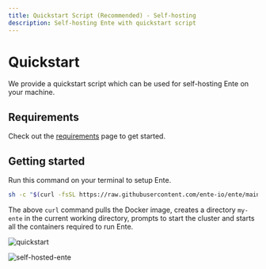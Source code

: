 ```yaml
---
title: Quickstart Script (Recommended) - Self-hosting
description: Self-hosting Ente with quickstart script
---
```


# Quickstart

We provide a quickstart script which can be used for self-hosting Ente on your machine.

## Requirements

Check out the [requirements](/self-hosting/install/requirements) page to get started.

## Getting started

Run this command on your terminal to setup Ente.

```sh
sh -c "$(curl -fsSL https://raw.githubusercontent.com/ente-io/ente/main/server/quickstart.sh)"
```

The above `curl` command pulls the Docker image, creates a directory `my-ente`
in the current working directory, prompts to start the cluster and starts all the containers required to run Ente.

![quickstart](/quickstart.png)

![self-hosted-ente](/web-app.webp)
